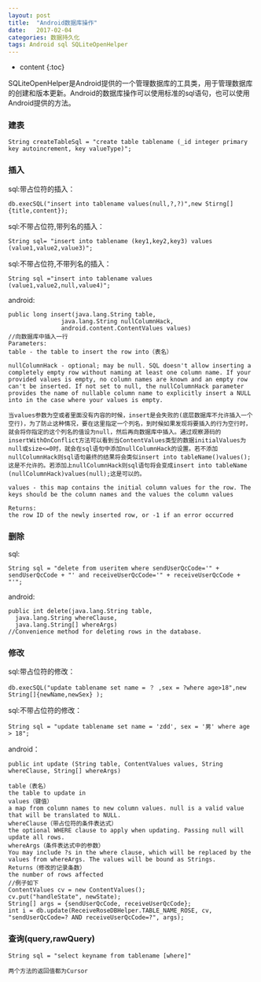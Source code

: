 ```yaml
---
layout: post
title:  "Android数据库操作"
date:   2017-02-04
categories: 数据持久化
tags: Android sql SQLiteOpenHelper
---
```


* content
{:toc}

SQLiteOpenHelper是Android提供的一个管理数据库的工具类，用于管理数据库的创建和版本更新。Android的数据库操作可以使用标准的sql语句，也可以使用Android提供的方法。




### 建表

    String createTableSql = "create table tablename (_id integer primary key autoincrement, key valueType)";

### 插入

sql:带占位符的插入：

    db.execSQL("insert into tablename values(null,?,?)",new Stirng[]{title,content});

sql:不带占位符,带列名的插入：

    String sql= "insert into tablename (key1,key2,key3) values (value1,value2,value3)";

sql:不带占位符,不带列名的插入：

    String sql ="insert into tablename values (value1,value2,null,value4)";

android:

	public long insert(java.lang.String table,
                   java.lang.String nullColumnHack,
                   android.content.ContentValues values)
	//向数据库中插入一行
    Parameters:
    table - the table to insert the row into（表名）

    nullColumnHack - optional; may be null. SQL doesn't allow inserting a completely empty row without naming at least one column name. If your provided values is empty, no column names are known and an empty row can't be inserted. If not set to null, the nullColumnHack parameter provides the name of nullable column name to explicitly insert a NULL into in the case where your values is empty.

	当values参数为空或者里面没有内容的时候，insert是会失败的(底层数据库不允许插入一个空行)，为了防止这种情况，要在这里指定一个列名，到时候如果发现将要插入的行为空行时，就会将你指定的这个列名的值设为null，然后再向数据库中插入。通过观察源码的insertWithOnConflict方法可以看到当ContentValues类型的数据initialValues为null或size<=0时，就会在sql语句中添加nullColumnHack的设置。若不添加nullColumnHack则sql语句最终的结果将会类似insert into tableName()values();这是不允许的。若添加上nullColumnHack则sql语句将会变成insert into tableName (nullColumnHack)values(null);这是可以的。

    values - this map contains the initial column values for the row. The keys should be the column names and the values the column values

    Returns:
    the row ID of the newly inserted row, or -1 if an error occurred

### 删除

sql:

    String sql = "delete from useritem where sendUserQcCode='" + sendUserQcCode + "' and receiveUserQcCode='" + receiveUserQcCode + "'";

android:

    public int delete(java.lang.String table,
      java.lang.String whereClause,
      java.lang.String[] whereArgs)
	//Convenience method for deleting rows in the database.

### 修改

sql:带占位符的修改：

    db.execSQL("update tablename set name = ？ ,sex = ?where age>18",new String[]{newName,newSex} );

sql:不带占位符的修改：

    String sql = "update tablename set name = 'zdd', sex = '男' where age > 18";

android：

    public int update (String table, ContentValues values, String whereClause, String[] whereArgs)
    
    table（表名）
    the table to update in
    values（键值）
    a map from column names to new column values. null is a valid value that will be translated to NULL.
    whereClause（带占位符的条件表达式）
    the optional WHERE clause to apply when updating. Passing null will update all rows.
    whereArgs（条件表达式中的参数）
    You may include ?s in the where clause, which will be replaced by the values from whereArgs. The values will be bound as Strings.
    Returns（修改的记录条数）
    the number of rows affected
    //例子如下
    ContentValues cv = new ContentValues();
    cv.put("handleState", newState);
    String[] args = {sendUserQcCode, receiveUserQcCode};
    int i = db.update(ReceiveRoseDBHelper.TABLE_NAME_ROSE, cv, "sendUserQcCode=? AND receiveUserQcCode=?", args);

### 查询(query,rawQuery)

    String sql = "select keyname from tablename [where]"

	两个方法的返回值都为Cursor